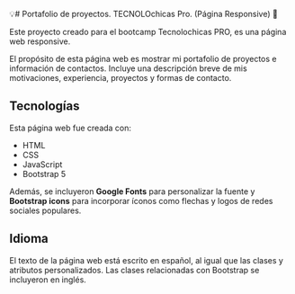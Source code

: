 💡# Portafolio de proyectos. TECNOLOchicas Pro. (Página Responsive) 💜

Este proyecto creado para el bootcamp Tecnolochicas PRO, es una página web responsive.

El propósito de esta página web es mostrar mi portafolio de proyectos e información de contactos. Incluye una descripción breve de mis motivaciones, experiencia, proyectos y formas de contacto. 


## Tecnologías

Esta página web fue creada con:

* HTML
* CSS
* JavaScript 
* Bootstrap 5

Además, se incluyeron **Google Fonts** para personalizar la fuente y **Bootstrap icons** para incorporar íconos como flechas y logos de redes sociales populares. 

## Idioma

El texto de la página web está escrito en español, al igual que las clases y atributos personalizados. Las clases relacionadas con Bootstrap se incluyeron en inglés.




